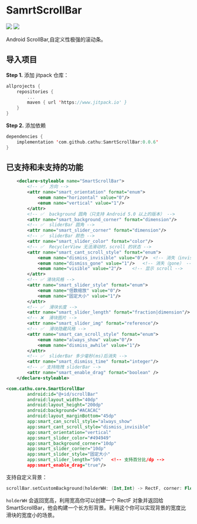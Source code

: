 # SamrtScrollBar
[![](https://jitpack.io/v/cathu/SamrtScrollBar.svg)](https://jitpack.io/#cathu/SamrtScrollBar)
[![](https://img.shields.io/badge/%E5%8D%9A%E5%AE%A2-Cathu-brightgreen)](https://blog.csdn.net/catzifeng)

Android ScrollBar,自定义性极强的滚动条。

## 导入项目

**Step 1.** 添加 jitpack 仓库：
```kotlin
allprojects {
	repositories {
		...
		maven { url 'https://www.jitpack.io' }
	}
}
```

**Step 2.** 添加依赖
```kotlin
dependencies {
	implementation 'com.github.cathu:SamrtScrollBar:0.0.6'
}
```

## 已支持和未支持的功能
```xml
    <declare-styleable name="SmartScrollBar">
        <!-- ✅  方向 -->
        <attr name="smart_orientation" format="enum">
            <enum name="horizontal" value="0"/>
            <enum name="vertical" value="1"/>
        </attr>
        <!-- ✅  background 圆角（只支持 Android 5.0 以上的版本） -->
        <attr name="smart_background_corner" format="dimension"/>
        <!-- ✅  sliderBar 圆角 -->
        <attr name="smart_slider_corner" format="dimension"/>
        <!-- ✅  sliderBar 颜色 -->
        <attr name="smart_slider_color" format="color"/>
        <!-- ✅  RecyclerView 无法滑动时，scroll 的状态 -->
        <attr name="smart_cant_scroll_style" format="enum">
            <enum name="dismiss_invisible" value="0"/>  <!-- 消失（invisible） -->
            <enum name="dismiss_gone" value="1"/>   <!-- 消失（gone） -->
            <enum name="visible" value="2"/>    <!-- 显示 scroll -->
        </attr>
        <!-- ✅ 滑块风格 -->
        <attr name="smart_slider_style" format="enum">
            <enum name="倍数缩放" value="0"/>
            <enum name="固定大小" value="1"/>
        </attr>
        <!-- ✅  滑块长度 -->
        <attr name="smart_slider_length" format="fraction|dimension"/>
        <!-- ❌  滑块图片 -->
        <attr name="smart_slider_img" format="reference"/>
        <!-- ✅  滑块隐藏风格 -->
        <attr name="smart_can_scroll_style" format="enum">
            <enum name="always_show" value="0"/>
            <enum name="dismiss_awhile" value="1"/>
        </attr>
        <!-- ✅  sliderBar 多少毫秒(ms)后消失 -->
        <attr name="smart_dismiss_time" format="integer"/>
        <!-- ✅ 支持拖拽 sliderBar -->
        <attr name="smart_enable_drag" format="boolean" />
    </declare-styleable>
```

```xml
<com.cathu.core.SmartScrollBar
        android:id="@+id/scrollBar"
        android:layout_width="40dp"
        android:layout_height="200dp"
        android:background="#ACACAC"
        android:layout_marginBottom="45dp"
        app:smart_can_scroll_style="always_show"
        app:smart_cant_scroll_style="dismiss_invisible"
        app:smart_orientation="vertical"
        app:smart_slider_color="#494949"
        app:smart_background_corner="10dp"
        app:smart_slider_corner="10dp"
        app:smart_slider_style="固定大小"
        app:smart_slider_length="50%"	<!-- 支持百分比/dp -->
        app:smart_enable_drag="true"/>
```

支持自定义背景：
```kotlin
scrollBar.setCustomBackground(holderWH: (Int,Int) -> RectF, corner: Float, @ColorInt color: Int)
```

```holderWH``` 会返回宽高，利用宽高你可以创建一个 RectF 对象并返回给 SmartScrollBar，他会构建一个长方形背景。利用这个你可以实现背景的宽度比滑块的宽度小的场景。


